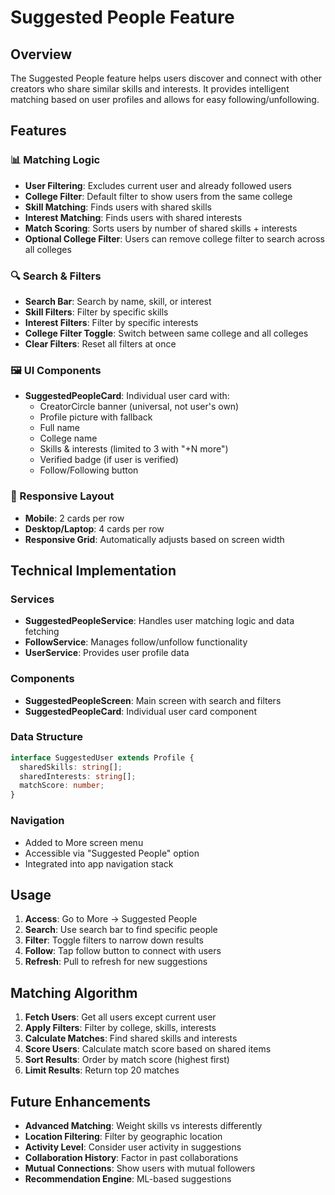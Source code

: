 # Suggested People Feature

## Overview
The Suggested People feature helps users discover and connect with other creators who share similar skills and interests. It provides intelligent matching based on user profiles and allows for easy following/unfollowing.

## Features

### 📊 Matching Logic
- **User Filtering**: Excludes current user and already followed users
- **College Filter**: Default filter to show users from the same college
- **Skill Matching**: Finds users with shared skills
- **Interest Matching**: Finds users with shared interests
- **Match Scoring**: Sorts users by number of shared skills + interests
- **Optional College Filter**: Users can remove college filter to search across all colleges

### 🔍 Search & Filters
- **Search Bar**: Search by name, skill, or interest
- **Skill Filters**: Filter by specific skills
- **Interest Filters**: Filter by specific interests
- **College Filter Toggle**: Switch between same college and all colleges
- **Clear Filters**: Reset all filters at once

### 🖼️ UI Components
- **SuggestedPeopleCard**: Individual user card with:
  - CreatorCircle banner (universal, not user's own)
  - Profile picture with fallback
  - Full name
  - College name
  - Skills & interests (limited to 3 with "+N more")
  - Verified badge (if user is verified)
  - Follow/Following button

### 📱 Responsive Layout
- **Mobile**: 2 cards per row
- **Desktop/Laptop**: 4 cards per row
- **Responsive Grid**: Automatically adjusts based on screen width

## Technical Implementation

### Services
- **SuggestedPeopleService**: Handles user matching logic and data fetching
- **FollowService**: Manages follow/unfollow functionality
- **UserService**: Provides user profile data

### Components
- **SuggestedPeopleScreen**: Main screen with search and filters
- **SuggestedPeopleCard**: Individual user card component

### Data Structure
```typescript
interface SuggestedUser extends Profile {
  sharedSkills: string[];
  sharedInterests: string[];
  matchScore: number;
}
```

### Navigation
- Added to More screen menu
- Accessible via "Suggested People" option
- Integrated into app navigation stack

## Usage

1. **Access**: Go to More → Suggested People
2. **Search**: Use search bar to find specific people
3. **Filter**: Toggle filters to narrow down results
4. **Follow**: Tap follow button to connect with users
5. **Refresh**: Pull to refresh for new suggestions

## Matching Algorithm

1. **Fetch Users**: Get all users except current user
2. **Apply Filters**: Filter by college, skills, interests
3. **Calculate Matches**: Find shared skills and interests
4. **Score Users**: Calculate match score based on shared items
5. **Sort Results**: Order by match score (highest first)
6. **Limit Results**: Return top 20 matches

## Future Enhancements

- **Advanced Matching**: Weight skills vs interests differently
- **Location Filtering**: Filter by geographic location
- **Activity Level**: Consider user activity in suggestions
- **Collaboration History**: Factor in past collaborations
- **Mutual Connections**: Show users with mutual followers
- **Recommendation Engine**: ML-based suggestions 